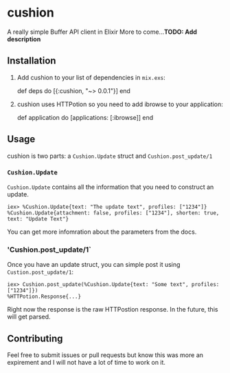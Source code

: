 # cushion

A really simple Buffer API client in Elixir
More to come...**TODO: Add description**

## Installation

  1. Add cushion to your list of dependencies in `mix.exs`:

        def deps do
          [{:cushion, "~> 0.0.1"}]
        end

  2. cushion uses HTTPotion so you need to add ibrowse to your application:

        def application do
          [applications: [:ibrowse]]
        end

## Usage

cushion is two parts: a `Cushion.Update` struct and `Cushion.post_update/1`

### `Cushion.Update`

`Cushion.Update` contains all the information that you need to construct an update.

```
iex> %Cushion.Update{text: "The update text", profiles: ["1234"]}
%Cushion.Update{attachment: false, profiles: ["1234"], shorten: true, text: "Update Text"}
```

You can get more infomration about the parameters from the docs.

### 'Cushion.post_update/1`

Once you have an update struct, you can simple post it using `Custion.post_update/1`:

```
iex> Cushion.post_update(%Cushion.Update{text: "Some text", profiles: ["1234"]})
%HTTPotion.Response{...}
```

Right now the response is the raw HTTPostion response.  In the future, this will get parsed.

## Contributing

Feel free to submit issues or pull requests but know this was more an expirement
and I will not have a lot of time to work on it.
